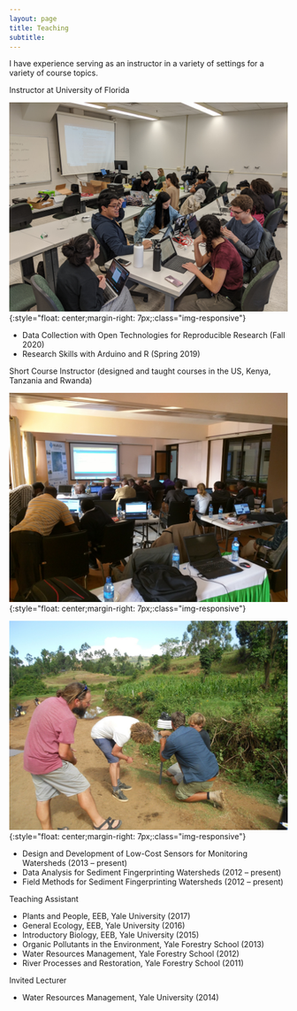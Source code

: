 ```yaml
---
layout: page
title: Teaching
subtitle: 
---
```

I have experience serving as an instructor in a variety of settings for a variety of course topics.

Instructor at University of Florida

![Class at UF](img/IMG_20200130_110114.jpg){:style="float: center;margin-right: 7px;:class="img-responsive"}


 - Data Collection with Open Technologies for Reproducible Research (Fall 2020) 
 - Research Skills with Arduino and R (Spring 2019)

Short Course Instructor (designed and taught courses in the US, Kenya, Tanzania and Rwanda)

![Class in Kericho](img/kericho2.jpg){:style="float: center;margin-right: 7px;:class="img-responsive"}

![Class in the field in Kenya](img/dutch6.jpg){:style="float: center;margin-right: 7px;:class="img-responsive"}


 - Design and Development of Low-Cost Sensors for Monitoring Watersheds (2013 – present)
 - Data Analysis for Sediment Fingerprinting Watersheds (2012 – present)
 - Field Methods for Sediment Fingerprinting Watersheds (2012 – present)
 
Teaching Assistant
 - Plants and People, EEB, Yale University (2017)
 - General Ecology, EEB, Yale University (2016)
 - Introductory Biology, EEB, Yale University (2015)
 - Organic Pollutants in the Environment, Yale Forestry School (2013)
 - Water Resources Management, Yale Forestry School (2012)
 - River Processes and Restoration, Yale Forestry School (2011)
 
Invited Lecturer
 - Water Resources Management, Yale University (2014)
